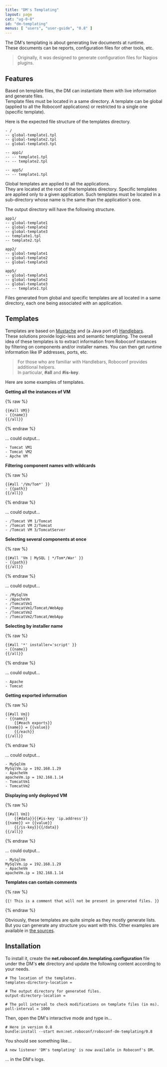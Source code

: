 ```yaml
---
title: "DM's Templating"
layout: page
cat: "ug-0-8"
id: "dm-templating"
menus: [ "users", "user-guide", "0.8" ]
---
```


The DM's templating is about generating live documents at runtime.  
These documents can be reports, configuration files for other tools, etc.

> Originally, it was designed to generate configuration files for Nagios plugins.


## Features

Based on template files, the DM can instantiate them with live information and generate files.  
Template files must be located in a same directory. A template can be global (applied to all
the Roboconf applications) or restricted to a single one (specific template).

Here is the expected file structure of the templates directory.

```
- /
-- global-template1.tpl
-- global-template2.tpl
-- global-template3.tpl

-- app1/
-- -- template1.tpl
-- -- template2.tpl

-- app5/
-- -- template1.tpl
```

Global templates are applied to all the applications.  
They are located at the root of the templates directory. Specific templates are applied
only to a given application. Such templates must be located in a sub-directory whose name
is the same than the application's one.


The output directory will have the following structure.

```
app1/
-- global-template1
-- global-template2
-- global-template3
-- template1.tpl
-- template2.tpl

app2/
-- global-template1
-- global-template2
-- global-template3

app5/
-- global-template1
-- global-template2
-- global-template3
-- -- template1.tpl
```

Files generated from global and specific templates are all located in a same directory, each one
being associated with an application.


## Templates

Templates are based on [Mustache](https://mustache.github.io/) and (a Java port of) [Handlebars](http://handlebarsjs.com/).  
These solutions provide logic-less and semantic templating. The overall idea of these templates is to extract information
from Roboconf instances by filtering on components and/or installer names. You can then get runtime information like IP
addresses, ports, etc.

> For those who are familiar with Handlebars, Roboconf provides additional helpers.  
> In particular, **#all** and **#is-key**.

Here are some examples of templates.

**Getting all the instances of VM**

{% raw %}
```htmldjango
{{#all VM}}
- {{name}}
{{/all}}
```
{% endraw %}

... could output...

```
- Tomcat VM1
- Tomcat VM2
- Apche VM
```


**Filtering component names with wildcards**

{% raw %}
```htmldjango
{{#all '/Vm/Tom*' }}
- {{path}}
{{/all}}
```
{% endraw %}

... could output...

```
- /Tomcat VM 1/Tomcat
- /Tomcat VM 2/Tomcat
- /Tomcat VM 3/TomcatServer
```


**Selecting several components at once**

{% raw %}
```htmldjango
{{#all 'Vm | MySQL | */Tom*/War' }}
- {{path}}
{{/all}}
```
{% endraw %}

... could output...

```
- /MySqlVm
- /ApacheVm
- /TomcatVm1
- /TomcatVm1/Tomcat/WebApp
- /TomcatVm2
- /TomcatVm2/Tomcat/WebApp
```


**Selecting by installer name**

{% raw %}
```htmldjango
{{#all '*' installer='script' }}
- {{name}}
{{/all}}
```
{% endraw %}

... could output...

```
- Apache
- Tomcat
```

**Getting exported information**

{% raw %}
```htmldjango
{{#all Vm}}
- {{name}}
	{{#each exports}}
{{name}} = {{value}}
	{{/each}}
{{/all}}
```
{% endraw %}

... could output...

```
- MySqlVm
MySqlVm.ip = 192.168.1.29
- ApacheVm
apacheVm.ip = 192.168.1.14
- TomcatVm1
- TomcatVm2
```


**Displaying only deployed VM**

{% raw %}
```htmldjango
{{#all Vm}}
	{{#data}}{{#is-key 'ip.address'}}
{{name}} => {{value}}
	{{/is-key}}{{/data}}
{{/all}}
```
{% endraw %}

... could output...

```
- MySqlVm
MySqlVm.ip = 192.168.1.29
- ApacheVm
apacheVm.ip = 192.168.1.14
```

**Templates can contain comments**

{% raw %}
```htmldjango
{{! This is a comment that will not be present in generated files. }}
```
{% endraw %}

Obviously, these templates are quite simple as they mostly generate lists.  
But you can generate any structure you want with this.
Other examples are available in 
[the sources](https://github.com/roboconf/roboconf-platform/tree/master/core/roboconf-dm-templating/src/test/resources).


## Installation

To install it, create the **net.roboconf.dm.templating.configuration** file under the DM's **etc** directory
and update the following content according to your needs.

```properties
# The location of the templates.
templates-directory-location =

# The output directory for generated files.
output-directory-location =

# The poll interval to check modifications on template files (in ms).
poll-interval = 1000
```

Then, open the DM's interactive mode and type in...

```properties
# Here in version 0.8
bundle:install --start mvn:net.roboconf/roboconf-dm-templating/0.8
```

You should see something like...

```
A new listener 'DM's templating' is now available in Roboconf's DM.
```

... in the DM's logs.
